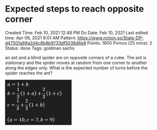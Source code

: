 # Expected steps to reach opposite corner

Created Time: Feb 10, 2021 12:48 PM
Do Date: Feb 10, 2021
Last edited time: Apr 06, 2021 9:01 AM
Pattern: https://www.notion.so/State-DP-d47501a89a2d4c8b8b9733df5038d6e8
Points: 1600
Pomos (25 mins): 2
Status: done
Tags: goldman sachs

an ant and a blind spider are on opposite corners of a cube. The ant is stationary and the spider moves at random from one corner to another along the edges only. What is the expected number of turns before the spider reaches the ant?

![Expected%20steps%20to%20reach%20opposite%20corner%20ce25eee5a7f941d8be229adae1f84a96/Untitled.png](problems/Expected%20steps%20to%20reach%20opposite%20corner%20ce25eee5a7f941d8be229adae1f84a96/Untitled.png)